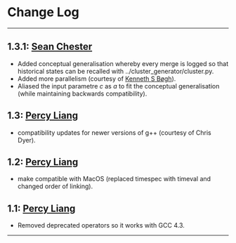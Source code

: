 # Change Log

--------------------

## 1.3.1: [Sean Chester](https://github.com/sean-chester)
 + Added conceptual generalisation whereby every merge is logged so that 
 historical states can be recalled with ../cluster_generator/cluster.py.
 + Added more parallelism (courtesy of 
 [Kenneth S Bøgh](https://dk.linkedin.com/in/kenneth-sejdenfaden-bøgh-58915524)).
 + Aliased the input parametre _c_ as _a_ to fit the conceptual generalisation 
 (while maintaining backwards compatibility).

## 1.3: [Percy Liang](https://github.com/percyliang)
 + compatibility updates for newer versions of g++ (courtesy of Chris Dyer).

## 1.2: [Percy Liang](https://github.com/percyliang)
 + make compatible with MacOS (replaced timespec with timeval and changed order of linking).
 
## 1.1: [Percy Liang](https://github.com/percyliang) 
 + Removed deprecated operators so it works with GCC 4.3.

--------------------